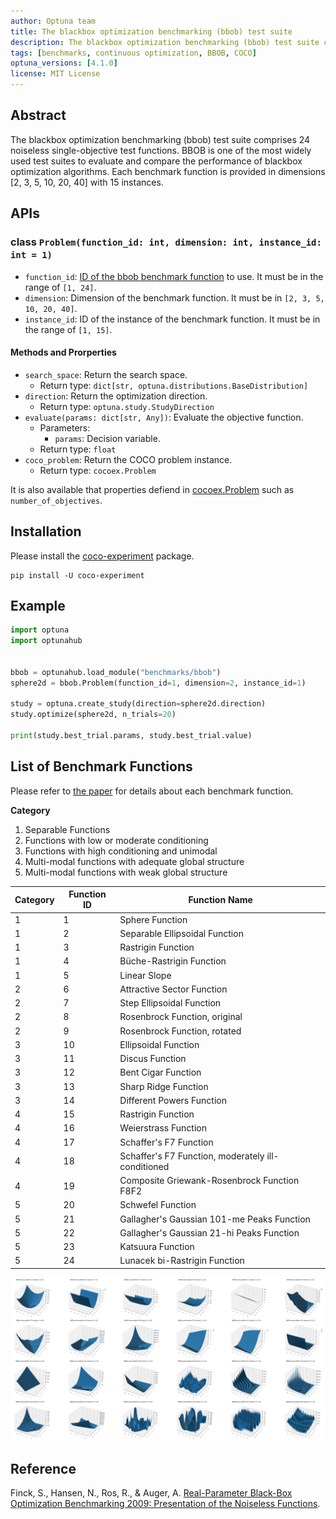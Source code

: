 ```yaml
---
author: Optuna team
title: The blackbox optimization benchmarking (bbob) test suite
description: The blackbox optimization benchmarking (bbob) test suite consists of 24 noiseless single-objective test functions including Sphere, Ellipsoidal, Rastrigin, Rosenbrock, etc. This package is a wrapper of the COCO (COmparing Continuous Optimizers) experiments library.
tags: [benchmarks, continuous optimization, BBOB, COCO]
optuna_versions: [4.1.0]
license: MIT License
---
```


## Abstract

The blackbox optimization benchmarking (bbob) test suite comprises 24 noiseless single-objective test functions. BBOB is one of the most widely used test suites to evaluate and compare the performance of blackbox optimization algorithms. Each benchmark function is provided in dimensions \[2, 3, 5, 10, 20, 40\] with 15 instances.

## APIs

### class `Problem(function_id: int, dimension: int, instance_id: int = 1)`

- `function_id`: [ID of the bbob benchmark function](https://numbbo.github.io/coco/testsuites/bbob) to use. It must be in the range of `[1, 24]`.
- `dimension`: Dimension of the benchmark function. It must be in `[2, 3, 5, 10, 20, 40]`.
- `instance_id`: ID of the instance of the benchmark function. It must be in the range of `[1, 15]`.

#### Methods and Prorperties

- `search_space`: Return the search space.
  - Return type: `dict[str, optuna.distributions.BaseDistribution]`
- `direction`: Return the optimization direction.
  - Return type: `optuna.study.StudyDirection`
- `evaluate(params: dict[str, Any])`: Evaluate the objective function.
  - Parameters:
    - `params`: Decision variable.
  - Return type: `float`
- `coco_problem`: Return the COCO problem instance.
  - Return type: `cocoex.Problem`

It is also available that properties defiend in [cocoex.Problem](https://numbbo.github.io/coco-doc/apidocs/cocoex/cocoex.Problem.html) such as `number_of_objectives`.

## Installation

Please install the [coco-experiment](https://github.com/numbbo/coco-experiment/tree/main/build/python) package.

```shell
pip install -U coco-experiment
```

## Example

```python
import optuna
import optunahub


bbob = optunahub.load_module("benchmarks/bbob")
sphere2d = bbob.Problem(function_id=1, dimension=2, instance_id=1)

study = optuna.create_study(direction=sphere2d.direction)
study.optimize(sphere2d, n_trials=20)

print(study.best_trial.params, study.best_trial.value)
```

## List of Benchmark Functions

Please refer to [the paper](https://numbbo.github.io/gforge/downloads/download16.00/bbobdocfunctions.pdf) for details about each benchmark function.

**Category**

1. Separable Functions
1. Functions with low or moderate conditioning
1. Functions with high conditioning and unimodal
1. Multi-modal functions with adequate global structure
1. Multi-modal functions with weak global structure

| Category  | Function ID | Function Name                                            |
|-----------|-------------|----------------------------------------------------------|
| 1         | 1           | Sphere Function                                          |
| 1         | 2           | Separable Ellipsoidal Function                           |
| 1         | 3           | Rastrigin Function                                       |
| 1         | 4           | Büche-Rastrigin Function                                 |
| 1         | 5           | Linear Slope                                             |
| 2         | 6           | Attractive Sector Function                               |
| 2         | 7           | Step Ellipsoidal Function                                |
| 2         | 8           | Rosenbrock Function, original                            |
| 2         | 9           | Rosenbrock Function, rotated                             |
| 3         | 10          | Ellipsoidal Function                                     |
| 3         | 11          | Discus Function                                          |
| 3         | 12          | Bent Cigar Function                                      |
| 3         | 13          | Sharp Ridge Function                                     |
| 3         | 14          | Different Powers Function                                |
| 4         | 15          | Rastrigin Function                                       |
| 4         | 16          | Weierstrass Function                                     |
| 4         | 17          | Schaffer's F7 Function                                   |
| 4         | 18          | Schaffer's F7 Function, moderately ill-conditioned       |
| 4         | 19          | Composite Griewank-Rosenbrock Function F8F2              |
| 5         | 20          | Schwefel Function                                        |
| 5         | 21          | Gallagher's Gaussian 101-me Peaks Function               |
| 5         | 22          | Gallagher's Gaussian 21-hi Peaks Function                |
| 5         | 23          | Katsuura Function                                        |
| 5         | 24          | Lunacek bi-Rastrigin Function                            |

![BBOB Plots](images/bbob.png)

## Reference

Finck, S., Hansen, N., Ros, R., & Auger, A. [Real-Parameter Black-Box Optimization Benchmarking 2009: Presentation of the Noiseless Functions](https://numbbo.github.io/gforge/downloads/download16.00/bbobdocfunctions.pdf).
